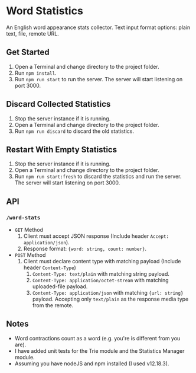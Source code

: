 # Word Statistics

An English word appearance stats collector. Text input format options: plain text, file, remote URL.

## Get Started

1. Open a Terminal and change directory to the project folder.
2. Run `npm install`.
3. Run `npm run start` to run the server. The server will start listening on port 3000.

## Discard Collected Statistics

1. Stop the server instance if it is running.
2. Open a Terminal and change directory to the project folder.
3. Run `npm run discard` to discard the old statistics.

## Restart With Empty Statistics
1. Stop the server instance if it is running.
2. Open a Terminal and change directory to the project folder.
3. Run `npm run start:fresh` to discard the statistics and run the server. The server will start listening on port 3000.

## API
### `/word-stats`
* `GET` Method
    1. Client must accept JSON response (Include header `Accept: application/json`).
    2. Response format: `{word: string, count: number}`.
* `POST` Method
    1. Client must declare content type with matching payload (Include header `Content-Type`)
        1. `Content-Type: text/plain` with matching string payload.
        2. `Content-Type: application/octet-stream` with matching uploaded-file payload. 
        3. `Content-Type: application/json` with matching `{url: string}` payload. Accepting only `text/plain` as the response media type from the remote.
        
## Notes
* Word contractions count as a word (e.g. you're is different from you are).
* I have added unit tests for the Trie module and the Statistics Manager module.
* Assuming you have nodeJS and npm installed (I used v12.18.3).

